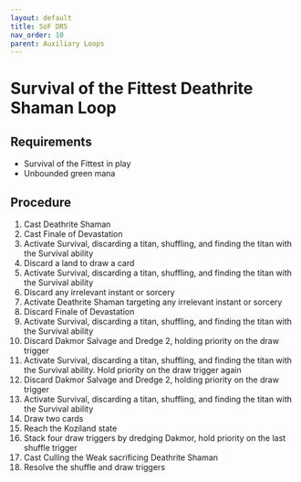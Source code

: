 ```yaml
---
layout: default
title: SoF DRS
nav_order: 10
parent: Auxiliary Loops
---
```


# Survival of the Fittest Deathrite Shaman Loop

## Requirements

* Survival of the Fittest in play
* Unbounded green mana

## Procedure

1. Cast Deathrite Shaman
1. Cast Finale of Devastation
1. Activate Survival, discarding a titan, shuffling, and finding the titan with the Survival ability
1. Discard a land to draw a card
1. Activate Survival, discarding a titan, shuffling, and finding the titan with the Survival ability
1. Discard any irrelevant instant or sorcery
1. Activate Deathrite Shaman targeting any irrelevant instant or sorcery
1. Discard Finale of Devastation
1. Activate Survival, discarding a titan, shuffling, and finding the titan with the Survival ability
1. Discard Dakmor Salvage and Dredge 2, holding priority on the draw trigger
1. Activate Survival, discarding a titan, shuffling, and finding the titan with the Survival ability. Hold priority on the draw trigger again
1. Discard Dakmor Salvage and Dredge 2, holding priority on the draw trigger
1. Activate Survival, discarding a titan, shuffling, and finding the titan with the Survival ability
1. Draw two cards
1. Reach the Koziland state
1. Stack four draw triggers by dredging Dakmor, hold priority on the last shuffle trigger
1. Cast Culling the Weak sacrificing Deathrite Shaman
1. Resolve the shuffle and draw triggers
